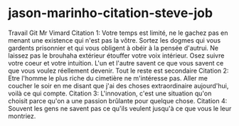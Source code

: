 # jason-marinho-citation-steve-job
Travail Git Mr Vimard
Citation 1: Votre temps est limité, ne le gachez pas en menant une existence qui n'est pas la vôtre. Sortez les dogmes qui vous gardents prisonnier et qui  vous obligent à obéir à la pensée d'autrui. Ne laissez pas le brouhaha extérieur étouffer votre voix intérieur. Osez suivre votre coeur et votre intuition. L'un et l'autre savent ce que vous  savent ce que vous voulez réellement devenir. Tout le reste est secondaire
Citation 2:  Etre l'homme le plus riche du cimetière ne m'intéresse pas. Aller me coucher le soir en me disant que j'ai des choses extraordinaire aujourd'hui, voilà ce qui compte.
Citation 3: L'innovation, c'est une situation qu'on choisit parce qu'on a une passion brûlante pour quelque chose.
Citation 4: Souvent les gens ne savent pas ce qu'ils veulent jusqu'à ce que vous le leur montriez.
